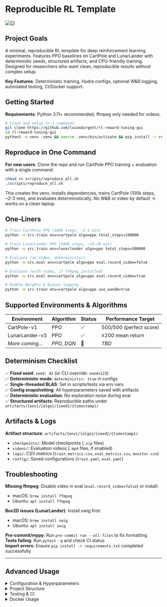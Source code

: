 # Reproducible RL Template

[![CI](https://github.com/lucasburgett/rl-reward-tuning-gui/actions/workflows/ci.yml/badge.svg)](https://github.com/lucasburgett/rl-reward-tuning-gui/actions/workflows/ci.yml)

## Project Goals

A minimal, reproducible RL template for deep reinforcement learning experiments. Features PPO baselines on CartPole and LunarLander with deterministic seeds, structured artifacts, and CPU-friendly training. Designed for researchers who want clean, reproducible results without complex setup.

**Key Features**: Deterministic training, Hydra configs, optional W&B logging, automated testing, CI/Docker support.

## Getting Started

**Requirements**: Python 3.11+ recommended, ffmpeg only needed for videos.

```bash
# Clone and setup in 3 commands
git clone https://github.com/lucasburgett/rl-reward-tuning-gui
cd rl-reward-tuning-gui
python3 -m venv .venv && source .venv/bin/activate && pip install -r requirements.txt
```

## Reproduce in One Command

**For new users**: Clone the repo and run CartPole PPO training + evaluation with a single command:

```bash
chmod +x scripts/reproduce_all.sh
./scripts/reproduce_all.sh
```

This creates the venv, installs dependencies, trains CartPole (100k steps, ~2-3 min), and evaluates deterministically. No W&B or video by default → works on a clean laptop.

## One-Liners

```bash
# Train CartPole PPO (100k steps, ~2-3 min)
python -m src.train env=cartpole algo=ppo total_steps=100000

# Train LunarLander PPO (500k steps, ~15-30 min)  
python -m src.train env=lunarlander algo=ppo total_steps=500000

# Evaluate (no video, deterministic)
python -m src.eval env=cartpole algo=ppo eval.record_video=false

# Evaluate (with video, if ffmpeg installed)
python -m src.eval env=cartpole algo=ppo eval.record_video=true

# Enable Weights & Biases logging
python -m src.train env=cartpole algo=ppo use_wandb=true
```

## Supported Environments & Algorithms

| Environment | Algorithm | Status | Performance Target |
|-------------|-----------|--------|--------------------|
| CartPole-v1 | PPO | ✅ | 500/500 (perfect score) |
| LunarLander-v3 | PPO | ✅ | ≥200 mean return |
| *More coming...* | *PPO, DQN* | 🔄 | *TBD* |

## Determinism Checklist

✅ **Fixed seed**: `seed: 42` (or CLI override: `seed=123`)  
✅ **Deterministic mode**: `deterministic: true` in configs  
✅ **Single-threaded BLAS**: Set in scripts/tests via env vars  
✅ **Config snapshotting**: All hyperparameters saved with artifacts  
✅ **Deterministic evaluation**: No exploration noise during eval  
✅ **Structured artifacts**: Reproducible paths under `artifacts/{env}/{algo}/{seed}/{timestamp}/`

## Artifacts & Logs

**Artifact structure**: `artifacts/{env}/{algo}/{seed}/{timestamp}/`
- `checkpoints/`: Model checkpoints (`.zip` files)
- `videos/`: Evaluation videos (`.mp4` files, if enabled)  
- `logs/`: CSV metrics (`train_metrics.csv`, `eval_metrics.csv`, `monitor.csv`)
- `config/`: Saved configurations (`train.yaml`, `eval.yaml`)

## Troubleshooting

**Missing ffmpeg**: Disable video in eval (`eval.record_video=false`) or install:
- macOS: `brew install ffmpeg`
- Ubuntu: `apt install ffmpeg`

**Box2D issues (LunarLander)**: Install swig first:
- macOS: `brew install swig`  
- Ubuntu: `apt install swig`

**Pre-commit/mypy**: Run `pre-commit run --all-files` to fix formatting  
**Tests failing**: Run `pytest -q` and check CI status  
**Import errors**: Ensure `pip install -r requirements.txt` completed successfully

---

## Advanced Usage

<details>
<summary>Configuration & Hyperparameters</summary>

Override any parameter via CLI:
```bash
# Tune hyperparameters
python -m src.train env=lunarlander total_steps=500000 algo.ppo.learning_rate=1e-4

# Enable Weights & Biases
python -m src.train env=lunarlander use_wandb=true wandb.project=my-experiments
```

**Config files**: `configs/algo/ppo.yaml`, `configs/env/*.yaml`, `configs/config.yaml`
</details>

<details>
<summary>Project Structure</summary>

```
├── src/
│   ├── agents/ppo.py       # PPO agent wrapper (SB3)
│   ├── utils/              # Seeding, logging utilities
│   ├── train.py            # Training entrypoint with Hydra
│   └── eval.py             # Evaluation entrypoint with Hydra  
├── configs/                # YAML configuration files
├── scripts/                # Training/reproduction scripts
├── artifacts/              # Structured training outputs
├── tests/                  # pytest test suite
└── docker/                 # CPU Dockerfile
```
</details>

<details>
<summary>Testing & CI</summary>

```bash
# Run tests
pytest -q

# Run linting
pre-commit run --all-files  

# Build Docker image
docker build -f docker/CPU.Dockerfile -t rl-template-cpu .
```

**CI Status**: Tests run on Python 3.11 with deterministic settings. All jobs (lint, test, smoke) must pass.
</details>

<details>
<summary>Docker Usage</summary>

```bash
# Build CPU image
docker build -f docker/CPU.Dockerfile -t rl-template-cpu .

# Run training in container
docker run --rm -it -v "$PWD:/app" rl-template-cpu \
  python -m src.train env=cartpole algo=ppo total_steps=5000 use_wandb=false
```
</details>
